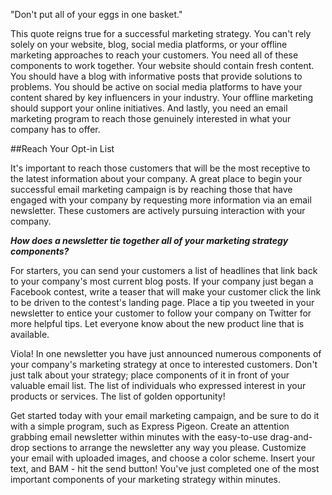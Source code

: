 
"Don't put all of your eggs in one basket."

This quote reigns true for a successful marketing strategy. You can't
rely solely on your website, blog, social media platforms, or your
offline marketing approaches to reach your customers. You need all of
these components to work together. Your website should contain fresh
content. You should have a blog with informative posts that provide
solutions to problems. You should be active on social media platforms to
have your content shared by key influencers in your industry. Your
offline marketing should support your online initiatives. And lastly,
you need an email marketing program to reach those genuinely interested
in what your company has to offer.

##Reach Your Opt-in List


It's important to reach those customers that will be the most receptive
to the latest information about your company. A great place to begin
your successful email marketing campaign is by reaching those that have
engaged with your company by requesting more information via an email
newsletter. These customers are actively pursuing interaction with your
company.

***How does a newsletter tie together all of your marketing strategy
components?***

For starters, you can send your customers a list of headlines that link
back to your company's most current blog posts. If your company just
began a Facebook contest, write a teaser that will make your customer
click the link to be driven to the contest's landing page. Place a tip
you tweeted in your newsletter to entice your customer to follow your
company on Twitter for more helpful tips. Let everyone know about the
new product line that is available.

Viola! In one newsletter you have just announced numerous components of
your company's marketing strategy at once to interested customers. Don't
just talk about your strategy; place components of it in front of your
valuable email list. The list of individuals who expressed interest in
your products or services. The list of golden opportunity!

Get started today with your email marketing campaign, and be sure to do
it with a simple program, such as Express Pigeon. Create an attention
grabbing email newsletter within minutes with the easy-to-use
drag-and-drop sections to arrange the newsletter any way you please.
Customize your email with uploaded images, and choose a color scheme.
Insert your text, and BAM - hit the send button! You've just completed
one of the most important components of your marketing strategy within
minutes.
